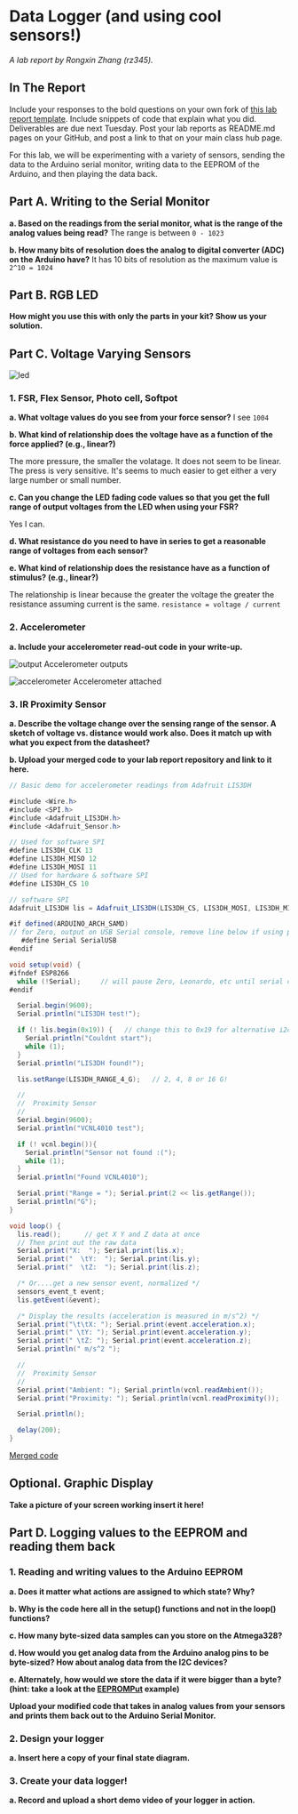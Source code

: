 # Data Logger (and using cool sensors!)

*A lab report by Rongxin Zhang (rz345).*

## In The Report

Include your responses to the bold questions on your own fork of [this lab report template](https://github.com/FAR-Lab/IDD-Fa18-Lab2). Include snippets of code that explain what you did. Deliverables are due next Tuesday. Post your lab reports as README.md pages on your GitHub, and post a link to that on your main class hub page.

For this lab, we will be experimenting with a variety of sensors, sending the data to the Arduino serial monitor, writing data to the EEPROM of the Arduino, and then playing the data back.

## Part A.  Writing to the Serial Monitor

**a. Based on the readings from the serial monitor, what is the range of the analog values being read?**
The range is between `0 - 1023`

**b. How many bits of resolution does the analog to digital converter (ADC) on the Arduino have?**
It has 10 bits of resolution as the maximum value is `2^10 = 1024`

## Part B. RGB LED

**How might you use this with only the parts in your kit? Show us your solution.**

## Part C. Voltage Varying Sensors

![led](./assets/partb_rgb.JPG)


### 1. FSR, Flex Sensor, Photo cell, Softpot

**a. What voltage values do you see from your force sensor?**
I see `1004`

**b. What kind of relationship does the voltage have as a function of the force applied? (e.g., linear?)**

The more pressure, the smaller the volatage. It does not seem to be linear. The press is very sensitive. It's seems to much easier to get either a very large number or small number.

**c. Can you change the LED fading code values so that you get the full range of output voltages from the LED when using your FSR?**

Yes I can.

**d. What resistance do you need to have in series to get a reasonable range of voltages from each sensor?**

**e. What kind of relationship does the resistance have as a function of stimulus? (e.g., linear?)**

The relationship is linear because the greater the voltage the greater the resistance assuming current is the same. `resistance = voltage / current`

### 2. Accelerometer

**a. Include your accelerometer read-out code in your write-up.**

![output](./assets/accel-output.png)
Accelerometer outputs

![accelerometer](./assets/part2.JPG)
Accelerometer attached

### 3. IR Proximity Sensor

**a. Describe the voltage change over the sensing range of the sensor. A sketch of voltage vs. distance would work also. Does it match up with what you expect from the datasheet?**

**b. Upload your merged code to your lab report repository and link to it here.**

```java
// Basic demo for accelerometer readings from Adafruit LIS3DH

#include <Wire.h>
#include <SPI.h>
#include <Adafruit_LIS3DH.h>
#include <Adafruit_Sensor.h>

// Used for software SPI
#define LIS3DH_CLK 13
#define LIS3DH_MISO 12
#define LIS3DH_MOSI 11
// Used for hardware & software SPI
#define LIS3DH_CS 10

// software SPI
Adafruit_LIS3DH lis = Adafruit_LIS3DH(LIS3DH_CS, LIS3DH_MOSI, LIS3DH_MISO, LIS3DH_CLK);

#if defined(ARDUINO_ARCH_SAMD)
// for Zero, output on USB Serial console, remove line below if using programming port to program the Zero!
   #define Serial SerialUSB
#endif

void setup(void) {
#ifndef ESP8266
  while (!Serial);     // will pause Zero, Leonardo, etc until serial console opens
#endif

  Serial.begin(9600);
  Serial.println("LIS3DH test!");

  if (! lis.begin(0x19)) {   // change this to 0x19 for alternative i2c address
    Serial.println("Couldnt start");
    while (1);
  }
  Serial.println("LIS3DH found!");

  lis.setRange(LIS3DH_RANGE_4_G);   // 2, 4, 8 or 16 G!

  //  
  //  Proximity Sensor
  //  
  Serial.begin(9600);
  Serial.println("VCNL4010 test");

  if (! vcnl.begin()){
    Serial.println("Sensor not found :(");
    while (1);
  }
  Serial.println("Found VCNL4010");

  Serial.print("Range = "); Serial.print(2 << lis.getRange());  
  Serial.println("G");
}

void loop() {
  lis.read();      // get X Y and Z data at once
  // Then print out the raw data
  Serial.print("X:  "); Serial.print(lis.x);
  Serial.print("  \tY:  "); Serial.print(lis.y);
  Serial.print("  \tZ:  "); Serial.print(lis.z);

  /* Or....get a new sensor event, normalized */
  sensors_event_t event;
  lis.getEvent(&event);

  /* Display the results (acceleration is measured in m/s^2) */
  Serial.print("\t\tX: "); Serial.print(event.acceleration.x);
  Serial.print(" \tY: "); Serial.print(event.acceleration.y);
  Serial.print(" \tZ: "); Serial.print(event.acceleration.z);
  Serial.println(" m/s^2 ");

  //  
  //  Proximity Sensor
  //  
  Serial.print("Ambient: "); Serial.println(vcnl.readAmbient());
  Serial.print("Proximity: "); Serial.println(vcnl.readProximity());

  Serial.println();

  delay(200);
}
```

[Merged code](./combined-code/combined-code.ino)

## Optional. Graphic Display

**Take a picture of your screen working insert it here!**

## Part D. Logging values to the EEPROM and reading them back

### 1. Reading and writing values to the Arduino EEPROM

**a. Does it matter what actions are assigned to which state? Why?**

**b. Why is the code here all in the setup() functions and not in the loop() functions?**

**c. How many byte-sized data samples can you store on the Atmega328?**

**d. How would you get analog data from the Arduino analog pins to be byte-sized? How about analog data from the I2C devices?**

**e. Alternately, how would we store the data if it were bigger than a byte? (hint: take a look at the [EEPROMPut](https://www.arduino.cc/en/Reference/EEPROMPut) example)**

**Upload your modified code that takes in analog values from your sensors and prints them back out to the Arduino Serial Monitor.**

### 2. Design your logger

**a. Insert here a copy of your final state diagram.**

### 3. Create your data logger!

**a. Record and upload a short demo video of your logger in action.**

